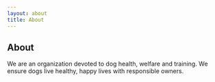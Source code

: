 ```yaml
---
layout: about
title: About
---
```


## About

We are an organization devoted to dog health, welfare and training. We ensure dogs live healthy, happy lives with responsible owners.

